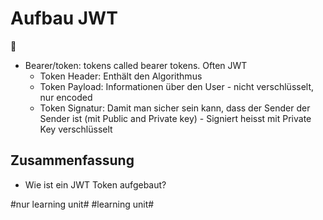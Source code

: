# Aufbau JWT
🔑

- Bearer/token: tokens called bearer tokens. Often JWT
	- Token Header: Enthält den Algorithmus
	- Token Payload: Informationen über den User - nicht verschlüsselt, nur encoded
	- Token Signatur: Damit man sicher sein kann, dass der Sender der Sender ist (mit Public and Private key) - Signiert heisst mit Private Key verschlüsselt

## Zusammenfassung
- Wie ist ein JWT Token aufgebaut?

#nur learning unit# #learning unit#